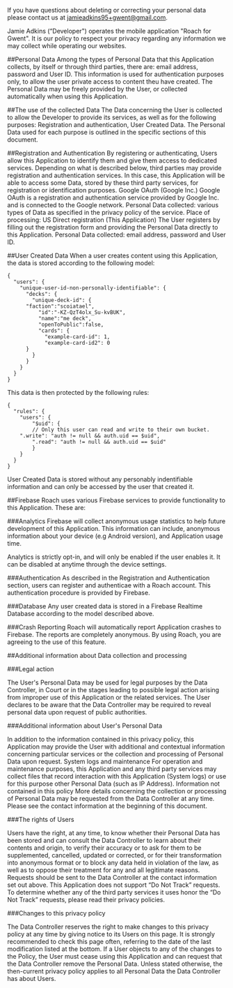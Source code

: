 If you have questions about deleting or correcting your personal data please contact us at jamieadkins95+gwent@gmail.com.

Jamie Adkins (“Developer") operates the mobile application "Roach for Gwent". It is our policy to respect your privacy regarding any information we may collect while operating our websites.

##Personal Data
Among the types of Personal Data that this Application collects, by itself or through third parties, there are: email address, password and User ID.
This information is used for authentication purposes only, to allow the user private access to content theu have created.
The Personal Data may be freely provided by the User, or collected automatically when using this Application.

##The use of the collected Data
The Data concerning the User is collected to allow the Developer to provide its services, as well as for the following purposes: Registration and authentication, User Created Data.
The Personal Data used for each purpose is outlined in the specific sections of this document.

##Registration and Authentication
By registering or authenticating, Users allow this Application to identify them and give them access to dedicated services.
Depending on what is described below, third parties may provide registration and authentication services. In this case, this Application will be able to access some Data, stored by these third party services, for registration or identification purposes.
Google OAuth (Google Inc.)
Google OAuth is a registration and authentication service provided by Google Inc. and is connected to the Google network.
Personal Data collected: various types of Data as specified in the privacy policy of the service.
Place of processing: US
Direct registration (This Application)
The User registers by filling out the registration form and providing the Personal Data directly to this Application.
Personal Data collected: email address, password and User ID.

##User Created Data
When a user creates content using this Application, the data is stored according to the following model:
```
{
  "users": {
    "unique-user-id-non-personally-identifiable": {
      "decks": {
        "unique-deck-id": {
	  "faction":"scoiatael",	
          "id":"-KZ-QzT4olx_Su-kvBUK",	  
          "name":"me deck",	  
          "openToPublic":false,	  
       	  "cards": {
            "example-card-id": 1,	    
            "example-card-id2": 0
	  }
        }
      }     
    }    
  }  
}
```
This data is then protected by the following rules:
```
{
  "rules": {  
    "users": {    
    	"$uid": {	
      	// Only this user can read and write to their own bucket.	
	".write": "auth != null && auth.uid == $uid",	
      	".read": "auth != null && auth.uid == $uid"	
    	}	
    }    
  }  
}
```
User Created Data is stored without any personably indentifiable information and can only be accessed by the user that created it.

##Firebase
Roach uses various Firebase services to provide functionality to this Application. These are:

###Analytics
Firebase will collect anonymous usage statistics to help future development of this Application. This information can include, anonymous information about your device (e.g Android version), and Application usage time.

Analytics is strictly opt-in, and will only be enabled if the user enables it. It can be disabled at anytime through the device settings.

###Authentication
As described in the Registration and Authentication section, users can register and authenticae with a Roach account. This authentication procedure is provided by Firebase.

###Database
Any user created data is stored in a Firebase Realtime Database according to the model described above.

###Crash Reporting
Roach will automatically report Application crashes to Firebase. The reports are completely anonymous. By using Roach, you are agreeing to the use of this feature.

##Additional information about Data collection and processing

###Legal action

The User's Personal Data may be used for legal purposes by the Data Controller, in Court or in the stages leading to possible legal action arising from improper use of this Application or the related services.
The User declares to be aware that the Data Controller may be required to reveal personal data upon request of public authorities.

###Additional information about User's Personal Data

In addition to the information contained in this privacy policy, this Application may provide the User with additional and contextual information concerning particular services or the collection and processing of Personal Data upon request.
System logs and maintenance
For operation and maintenance purposes, this Application and any third party services may collect files that record interaction with this Application (System logs) or use for this purpose other Personal Data (such as IP Address).
Information not contained in this policy
More details concerning the collection or processing of Personal Data may be requested from the Data Controller at any time. Please see the contact information at the beginning of this document.

###The rights of Users

Users have the right, at any time, to know whether their Personal Data has been stored and can consult the Data Controller to learn about their contents and origin, to verify their accuracy or to ask for them to be supplemented, cancelled, updated or corrected, or for their transformation into anonymous format or to block any data held in violation of the law, as well as to oppose their treatment for any and all legitimate reasons. Requests should be sent to the Data Controller at the contact information set out above.
This Application does not support “Do Not Track” requests.
To determine whether any of the third party services it uses honor the “Do Not Track” requests, please read their privacy policies.

###Changes to this privacy policy

The Data Controller reserves the right to make changes to this privacy policy at any time by giving notice to its Users on this page. It is strongly recommended to check this page often, referring to the date of the last modification listed at the bottom. If a User objects to any of the changes to the Policy, the User must cease using this Application and can request that the Data Controller remove the Personal Data. Unless stated otherwise, the then-current privacy policy applies to all Personal Data the Data Controller has about Users.
